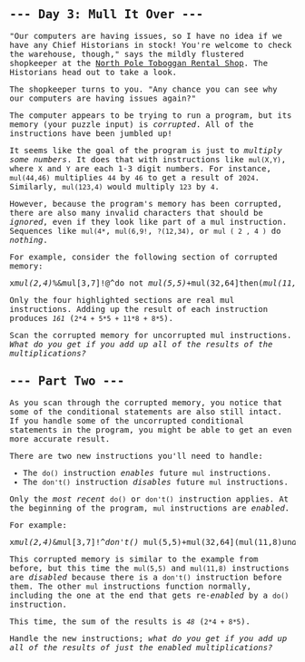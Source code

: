 <article style="font-family: 'Source Code Pro', monospace;">
<h2>--- Day 3: Mull It Over ---</h2>

"Our computers are having issues, so I have no idea if we have any Chief Historians in stock! You're welcome to check the warehouse, though," says the mildly flustered shopkeeper at the [North Pole Toboggan Rental Shop](https://adventofcode.com/2020/day/2). The Historians head out to take a look.

The shopkeeper turns to you. "Any chance you can see why our computers are having issues again?"

The computer appears to be trying to run a program, but its memory (your puzzle input) is *corrupted*. All of the instructions have been jumbled up!

It seems like the goal of the program is just to *multiply some numbers*. It does that with instructions like `mul(X,Y)`, where `X` and `Y` are each 1-3 digit numbers. For instance, `mul(44,46)` multiplies `44` by `46` to get a result of `2024`. Similarly, `mul(123,4)` would multiply `123` by `4`.

However, because the program's memory has been corrupted, there are also many invalid characters that should be *ignored*, even if they look like part of a mul instruction. Sequences like `mul(4*`, `mul(6,9!`, `?(12,34)`, or `mul ( 2 , 4 )` do *nothing*.

For example, consider the following section of corrupted memory:

<pre>
x<em>mul(2,4)</em>%&mul[3,7]!@^do_not_<em>mul(5,5)</em>+mul(32,64]then(<em>mul(11,8)</em><em>mul(8,5)</em>)
</pre>

Only the four highlighted sections are real mul instructions. Adding up the result of each instruction produces *`161`* (`2*4 + 5*5 + 11*8 + 8*5`).

Scan the corrupted memory for uncorrupted mul instructions. *What do you get if you add up all of the results of the multiplications?*

<h2>--- Part Two ---</h2>

As you scan through the corrupted memory, you notice that some of the conditional statements are also still intact. If you handle some of the uncorrupted conditional statements in the program, you might be able to get an even more accurate result.

There are two new instructions you'll need to handle:

- The `do()` instruction *enables* future `mul` instructions.
- The `don't()` instruction *disables* future `mul` instructions.

Only the *most recent* `do()` or `don't()` instruction applies. At the beginning of the program, `mul` instructions are *enabled*.

For example:

<pre>
x<em>mul(2,4)</em>&mul[3,7]!^<em>don't()</em>_mul(5,5)+mul(32,64](mul(11,8)un<em>do()</em>?<em>mul(8,5)</em>)
</pre>

This corrupted memory is similar to the example from before, but this time the `mul(5,5)` and `mul(11,8)` instructions are *disabled* because there is a `don't()` instruction before them. The other `mul` instructions function normally, including the one at the end that gets re-*enabled* by a `do()` instruction.

This time, the sum of the results is *`48`* (`2*4 + 8*5`).

Handle the new instructions; *what do you get if you add up all of the results of just the enabled multiplications?*

</article>
